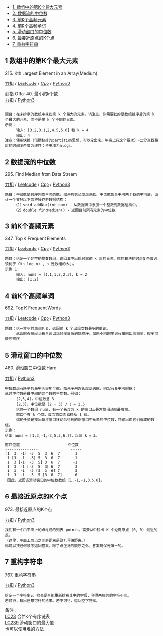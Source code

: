 <!-- GFM-TOC -->
* [1. 数组中的第K个最大元素](#1-数组中的第K个最大元素)
* [2. 数据流的中位数](#2-数据流的中位数)
* [3. 前K个高频元素](#3-前K个高频元素)
* [4. 前K个高频单词](#4-前K个高频单词)
* [5. 滑动窗口的中位数](#5-滑动窗口的中位数)  
* [6. 最接近原点的K个点](#6-最接近原点的K个点)  
* [7. 重构字符串](#7-重构字符串)
<!-- GFM-TOC -->

## 1 数组中的第K个最大元素
215\. Kth Largest Element in an Array(Medium)

[力扣](https://leetcode-cn.com/problems/kth-largest-element-in-an-array/) / [Leetcode](https://leetcode.com/problems/kth-largest-element-in-an-array/) / [Cpp](../ds_2_heap/L215-m.cpp) / [Python3](../python-algorithm/ds_2_heap/L215-m.py)

剑指 Offer 40\. 最小的k个数   
[力扣](https://leetcode-cn.com/problems/zui-xiao-de-kge-shu-lcof/submissions/) / [Python3](../python-algorithm/ds_2_heap/J40.py)  
```

题目：在未排序的数组中找到第 k 个最大的元素。请注意，你需要找的是数组排序后的第 k 个最大的元素，而不是第 k 个不同的元素。
示例：
     输入: [3,2,3,1,2,4,5,5,6] 和 k = 4
     输出: 4
注意：使用快排（借助快排的partition思想，可以定出来。牛客上有这个要求）+二分查找最后的时间复杂度为线性；使用堆为nlogn。
```

## 2 数据流的中位数
295\. Find Median from Data Stream  

[力扣](https://leetcode-cn.com/problems/find-median-from-data-stream/) / [Leetcode](https://leetcode.com/problems/find-median-from-data-stream/) / [Cpp](../ds_2_heap/L295-h.cpp) / [Python3](../python-algorithm/ds_2_heap/L295-h.py)
```
题目：中位数是有序列表中间的数。如果列表长度是偶数，中位数则是中间两个数的平均值。设计一个支持以下两种操作的数据结构：
    （1）void addNum(int num) - 从数据流中添加一个整数到数据结构中。
    （2）double findMedian() - 返回目前所有元素的中位数。
```

## 3 前K个高频元素
347\. Top K Frequent Elements  

[力扣](https://leetcode-cn.com/problems/top-k-frequent-elements/) / [Leetcode](https://leetcode.com/problems/top-k-frequent-elements/) / [Cpp](../ds_2_heap/L347-m.cpp) / [Python3](../python-algorithm/ds_2_heap/L347-m.py)
```
题目：给定一个非空的整数数组，返回其中出现频率前 k 高的元素。你的算法的时间复杂度必须优于 O(n log n) , n 是数组的大小。
示例 1:
     输入: nums = [1,1,1,2,2,3], k = 2
     输出: [1,2]
```

## 4 前K个高频单词
692\. Top K Frequent Words  

[力扣](https://leetcode-cn.com/problems/top-k-frequent-words/) / [Leetcode](https://leetcode.com/problems/top-k-frequent-words/) / [Cpp](../ds_2_heap/L692-m.cpp) / [Python3](../python-algorithm/ds_2_heap/L692-m.py)
```
题目：给一非空的单词列表，返回前 k 个出现次数最多的单词。
     返回的答案应该按单词出现频率由高到低排序。如果不同的单词有相同出现频率，按字母顺序排序
```

## 5 滑动窗口的中位数  
480\. 滑动窗口中位数    Hard   

[力扣](https://leetcode-cn.com/problems/sliding-window-median/) / [Python3](../python-algorithm/ds_2_heap/L480-h.py)     
```
中位数是有序序列最中间的那个数。如果序列的长度是偶数，则没有最中间的数；
此时中位数是最中间的两个数的平均数。例如：
     [2,3,4]，中位数是 3
     [2,3]，中位数是 (2 + 3) / 2 = 2.5
     给你一个数组 nums，有一个长度为 k 的窗口从最左端滑动到最右端。
     窗口中有 k 个数，每次窗口向右移动 1 位。
     你的任务是找出每次窗口移动后得到的新窗口中元素的中位数，并输出由它们组成的数组。
示例：
给出 nums = [1,3,-1,-3,5,3,6,7]，以及 k = 3。

窗口位置                      中位数
---------------               -----
[1  3  -1] -3  5  3  6  7       1
 1 [3  -1  -3] 5  3  6  7      -1
 1  3 [-1  -3  5] 3  6  7      -1
 1  3  -1 [-3  5  3] 6  7       3
 1  3  -1  -3 [5  3  6] 7       5
 1  3  -1  -3  5 [3  6  7]      6
 因此，返回该滑动窗口的中位数数组 [1,-1,-1,3,5,6]。

```

## 6 最接近原点的K个点  
973\. 最接近原点的K个点

[力扣](https://leetcode-cn.com/problems/k-closest-points-to-origin/) / [Python3](../python-algorithm/ds_2_heap/L973-m.py)     
```
我们有一个由平面上的点组成的列表 points。需要从中找出 K 个距离原点 (0, 0) 最近的点。
（这里，平面上两点之间的距离是欧几里德距离。）
你可以按任何顺序返回答案。除了点坐标的顺序之外，答案确保是唯一的。
```

## 7 重构字符串  
767\. 重构字符串

[力扣](https://leetcode-cn.com/problems/k-closest-points-to-origin/) / [Python3](../python-algorithm/ds_2_heap/L973-m.py)     
```
给定一个字符串S，检查是否能重新排布其中的字母，使得两相邻的字符不同。
若可行，输出任意可行的结果。若不可行，返回空字符串。
```

备注：  
[LC23](https://leetcode-cn.com/problems/merge-k-sorted-lists)    合并K个有序链表       
[LC239](https://leetcode-cn.com/problems/sliding-window-maximum) 滑动窗口的最大值   
也可以使用堆的方法
